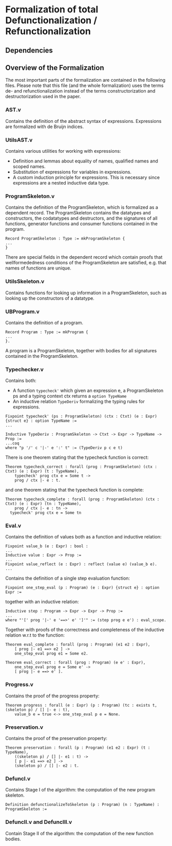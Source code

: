 # Formalization of total Defunctionalization / Refunctionalization

## Dependencies


## Overview of the Formalization

The most important parts of the formalization are contained in the following files.
Please note that this file (and the whole formalization) uses the terms de- and
refunctionalization instead of the terms constructorization and
destructorization used in the paper.

### AST.v

Contains the definition of the abstract syntax of expressions.
Expressions are formalized with de Bruijn indices.

### UtilsAST.v

Contains various utilities for working with expressions:

- Definition and lemmas about equality of names, qualified names and scoped names.
- Substitution of expressions for variables in expressions.
- A custom induction principle for expressions. This is necessary since expressions are a nested inductive data type.

### ProgramSkeleton.v

Contains the definition of the ProgramSkeleton, which is formalized as a dependent record.
The ProgramSkeleton contains the datatypes and constructors, the codatatypes and destructors, and the signatures of all
functions, generator functions and consumer functions contained in the program.

```coq
Record ProgramSkeleton : Type := mkProgramSkeleton {
...
}
```

There are special fields in the dependent record which contain proofs that wellformededness conditions of the ProgramSkeleton are
satisfied, e.g. that names of functions are unique.

### UtilsSkeleton.v

Contains functions for looking up information in a ProgramSkeleton, such as looking up the constructors of a datatype.

### UBProgram.v

Contains the definition of a program.

```coq
Record Program : Type := mkProgram {
...
}.
```

A program is a ProgramSkeleton, together with bodies for all signatures contained in the ProgramSkeleton.

### Typechecker.v

Contains both:

- A function `typecheck'` which given an expression e, a ProgramSkeleton ps and a typing context ctx returns a `option TypeName`
- An inductive relation `TypeDeriv` formalizing the typing rules for expressions.

```coq
Fixpoint typecheck' (ps : ProgramSkeleton) (ctx : Ctxt) (e : Expr) {struct e} : option TypeName :=
...

Inductive TypeDeriv : ProgramSkeleton -> Ctxt -> Expr -> TypeName -> Prop :=
...coq
where "p '/' c '|-' e ':' t" := (TypeDeriv p c e t)
```

There is one theorem stating that the typecheck function is correct:

```coq
Theorem typecheck_correct : forall (prog : ProgramSkeleton) (ctx : Ctxt) (e : Expr) (t : TypeName),
    typecheck' prog ctx e = Some t ->
    prog / ctx |- e : t.
```

and one theorem stating that the typecheck function is complete:

```coq
Theorem typecheck_complete : forall (prog : ProgramSkeleton) (ctx : Ctxt) (e : Expr) (tn : TypeName),
    prog / ctx |- e : tn ->
  typecheck' prog ctx e = Some tn
```

### Eval.v

Contains the definition of values both as a function and inductive relation:

```coq
Fixpoint value_b (e : Expr) : bool :
...
Inductive value : Expr -> Prop :=
...
Fixpoint value_reflect (e : Expr) : reflect (value e) (value_b e).
...
```

Contains the definition of a single step evaluation function:

```coq
Fixpoint one_step_eval (p : Program) (e : Expr) {struct e} : option Expr :=
```

together with an inductive relation:

```coq
Inductive step : Program -> Expr -> Expr -> Prop :=
...
where "'[' prog '|-' e '==>' e' ']'" := (step prog e e') : eval_scope.
```

Together with proofs of the correctness and completeness of the inductive relation w.r.t to the
function:

```coq
Theorem eval_complete : forall (prog : Program) (e1 e2 : Expr),
    [ prog |- e1 ==> e2 ] ->
    one_step_eval prog e1 = Some e2.
	
Theorem eval_correct : forall (prog : Program) (e e' : Expr),
    one_step_eval prog e = Some e' ->
    [ prog |- e ==> e' ].
```

### Progress.v

Contains the proof of the progress property:

```coq
Theorem progress : forall (e : Expr) (p : Program) (tc : exists t, (skeleton p) / [] |- e : t),
    value_b e = true <-> one_step_eval p e = None.
```

### Preservation.v

Contains the proof of the preservation property:

```coq
Theorem preservation : forall (p : Program) (e1 e2 : Expr) (t : TypeName),
    ((skeleton p) / [] |- e1 : t) ->
    [ p |- e1 ==> e2 ] ->
    (skeleton p) / [] |- e2 : t.
```

### DefuncI.v

Contains Stage I of the algorithm: the computation of the new program skeleton.

```coq
Definition defunctionalizeToSkeleton (p : Program) (n : TypeName) : ProgramSkeleton :=
```

### DefuncII.v and DefuncIII.v

Contain Stage II of the algorithm: the computation of the new function bodies.
